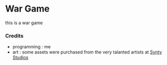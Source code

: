 # War Game
this is a war game

### Credits
- programming : me
- art : some assets were purchased from the very talanted artists at [Synty Studios](https://syntystore.com/collections/frontpage)